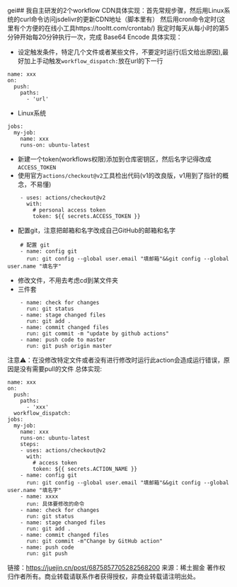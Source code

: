 gei## 我自主研发的2个workflow
CDN具体实现：首先常规步骤，然后用Linux系统的curl命令访问jsdelivr的更新CDN地址（脚本里有）
然后用cron命令定时(这里有个方便的在线小工具https://tooltt.com/crontab/) 我定时每天从每小时的第5分钟开始每20分钟执行一次，完成
Base64 Encode 具体实现：
* 设定触发条件，特定几个文件或者某些文件，不要定时运行(后文给出原因),最好加上手动触发`workflow_dispatch:`放在url的下一行
```
name: xxx
on: 
  push:
    paths:
      - 'url'
```
* Linux系统
```
jobs:
  my-job:
    name: xxx
    runs-on: ubuntu-latest
```
* 新建一个token(workflows权限)添加到仓库密钥区，然后名字记得改成` ACCESS_TOKEN `
* 使用官方`actions/checkout@v2`工具检出代码(v1的改良版，v1用到了指针的概念，不易懂)
```
    - uses: actions/checkout@v2
      with:
        # personal access token
        token: ${{ secrets.ACCESS_TOKEN }}
```
* 配置git，注意把邮箱和名字改成自己GitHub的邮箱和名字
```
    # 配置 git
    - name: config git
      run: git config --global user.email "填邮箱"&&git config --global user.name "填名字"
```
* 修改文件，不用去考虑cd到某文件夹
* 三件套
```
    - name: check for changes
      run: git status
    - name: stage changed files
      run: git add .
    - name: commit changed files
      run: git commit -m "update by github actions"
    - name: push code to master
      run: git push origin master
```
注意⚠️：在没修改特定文件或者没有进行修改时运行此action会造成运行错误，原因是没有需要pull的文件
总体实现: 

```
name: xxx
on: 
  push:
    paths:
      - 'xxx'
  workflow_dispatch:
jobs:
  my-job:
    name: xxx
    runs-on: ubuntu-latest
    steps:
    - uses: actions/checkout@v2
      with:
        # access token
        token: ${{ secrets.ACTION_NAME }}
    - name: config git
      run: git config --global user.email "填邮箱"&&git config --global user.name "填名字"
    - name: xxxx
      run: 具体要修改的命令
    - name: check for changes
      run: git status
    - name: stage changed files
      run: git add .
    - name: commit changed files
      run: git commit -m"Change by GitHub action"
    - name: push code
      run: git push
```
链接：https://juejin.cn/post/6875857705282568200
来源：稀土掘金
著作权归作者所有。商业转载请联系作者获得授权，非商业转载请注明出处。
